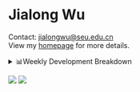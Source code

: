 #  Jialong Wu

Contact: jialongwu@seu.edu.cn<br>
View my [homepage](https://callanwu.github.io/) for more details.

<details><summary>📊Weekly Development Breakdown</summary>

<!--START_SECTION:waka-->

```txt
From: 31 July 2024 - To: 07 August 2024

Total Time: 21 hrs 58 mins

Python       15 hrs 4 mins   █████████████████░░░░░░░░   68.58 %
Bash         3 hrs 32 mins   ████░░░░░░░░░░░░░░░░░░░░░   16.12 %
Other        1 hr 28 mins    █▓░░░░░░░░░░░░░░░░░░░░░░░   06.71 %
JSON         1 hr 25 mins    █▓░░░░░░░░░░░░░░░░░░░░░░░   06.50 %
Text         25 mins         ▒░░░░░░░░░░░░░░░░░░░░░░░░   01.96 %
```

<!--END_SECTION:waka-->

[![wakatime](https://wakatime.com/badge/user/c6720b29-9431-4a60-bc9d-e1fb2b6bd65f.svg)](https://wakatime.com/@c6720b29-9431-4a60-bc9d-e1fb2b6bd65f)
</details>

[![](https://img.shields.io/badge/Google%20Scholar-4385FE.svg?&color=d6d6d6&style=flat-square&logo=google-scholar)](https://scholar.google.com/citations?user=6eg2m4YAAAAJ)
![](https://komarev.com/ghpvc/?username=callanwu)
